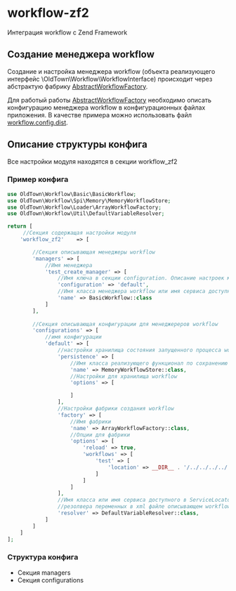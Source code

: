 # workflow-zf2
Интеграция workflow c Zend Framework

## Создание менеджера workflow ##
Создание и настройка менеджера workflow (объекта реализующего интерфейс \OldTown\Workflow\WorkflowInterface) 
происходит через абстрактую фабрику  [AbstractWorkflowFactory](src/Factory/AbstractWorkflowFactory.php).

Для работый работы [AbstractWorkflowFactory](src/Factory/AbstractWorkflowFactory.php) необходимо описать конфигурацию
менеджера workflow в конфигурационных файлах приложения. В качестве примера можно использовать файл [workflow.config.dist](config/workflow.config.dist).

## Описание структуры конфига ##

Все настройки модуля находятся в секции workflow_zf2

### Пример конфига ###


```php
use OldTown\Workflow\Basic\BasicWorkflow;
use OldTown\Workflow\Spi\Memory\MemoryWorkflowStore;
use OldTown\Workflow\Loader\ArrayWorkflowFactory;
use OldTown\Workflow\Util\DefaultVariableResolver;

return [
     //Секция содержащая настройки модуля
    'workflow_zf2'    => [

        //Секция описывающая менеджеры workflow
        'managers' => [
            //Имя менеджера
            'test_create_manager' => [
                //Имя ключа в секции configuration. Описание настроек менеджера workflow
                'configuration' => 'default',
                //Имя класса менеджера workflow или имя сервиса доступного в ServiceLocator приложения
                'name' => BasicWorkflow::class
            ]
        ],
    
        //Секция описывающая конфигурации для менеджереров workflow
        'configurations' => [
            //имя конфигурации
            'default' => [
                //настройки хранилища состояния запущенного процесса workflow
                'persistence' => [
                    //Имя класса реализующего функционал по сохранению состояния workflow
                    'name' => MemoryWorkflowStore::class,
                    //Настройки для хранилища workflow
                    'options' => [

                    ]
                ],
                //Настройки фабрики создания workflow
                'factory' => [
                    //Имя фабрики
                    'name' => ArrayWorkflowFactory::class,
                    //Опции для фабрики
                    'options' => [
                        'reload' => true,
                        'workflows' => [
                            'test' => [
                                'location' => __DIR__ . '/../../../../../../../../config/workflow/example.xml'
                            ]
                        ]
                    ]
                ],
                //Имя класса или имя сервиса доступного в ServiceLocator приложения, реализующего функционал
                //резолвера переменных в xml файле описывающем workflow
                'resolver' => DefaultVariableResolver::class,
            ]
        ]
    ]
];
``` 

### Структура конфига ###
 
 * Секция managers
 * Секция configurations
 